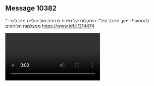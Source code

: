 ## Message 10382

"להסתער! רימון, מחבל נפל":
היתקלות של סיירת צנחנים מול חוליית מחבלים - ממצלמות הלוחמים
https://www.idf.il/214474

![Video](10382/10382_media.mp4)
